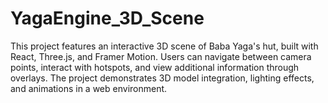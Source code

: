 # YagaEngine_3D_Scene
This project features an interactive 3D scene of Baba Yaga's hut, built with React, Three.js, and Framer Motion. Users can navigate between camera points, interact with hotspots, and view additional information through overlays. The project demonstrates 3D model integration, lighting effects, and animations in a web environment.
